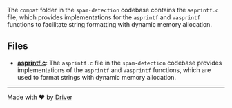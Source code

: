 <!--------------------------------------------------------------------------------->
<!-- IMPORTANT: This file is auto-generated by Driver (https://driver.ai). -------->
<!-- Manual edits may be overwritten on future commits. --------------------------->
<!--------------------------------------------------------------------------------->

The `compat` folder in the `spam-detection` codebase contains the `asprintf.c` file, which provides implementations for the `asprintf` and `vasprintf` functions to facilitate string formatting with dynamic memory allocation.


## Files
- **[asprintf.c](asprintf.c.md)**: The `asprintf.c` file in the `spam-detection` codebase provides implementations of the `asprintf` and `vasprintf` functions, which are used to format strings with dynamic memory allocation.

---
Made with ❤️ by [Driver](https://www.driver.ai/)